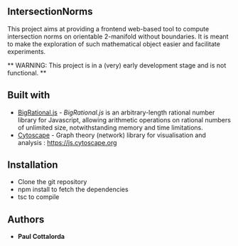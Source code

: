 ## IntersectionNorms

This project aims at providing a frontend web-based tool to compute intersection norms on orientable 2-manifold without boundaries.
It is meant to make the exploration of such mathematical object easier and facilitate experiments.

** WARNING: This project is in a (very) early development stage and is not functional. **

## Built with

* [BigRational.js](https://github.com/peterolson/BigRational.js/blob/master/README.md) - *BigRational.js* is an arbitrary-length rational number library for Javascript, allowing arithmetic operations on rational numbers of unlimited size, notwithstanding memory and time limitations.
* [Cytoscape](https://github.com/cytoscape/cytoscape.js) - Graph theory (network) library for visualisation and analysis : https://js.cytoscape.org

## Installation

* Clone the git repository
* npm install to fetch the dependencies
* tsc to compile

## Authors

* **Paul Cottalorda**

